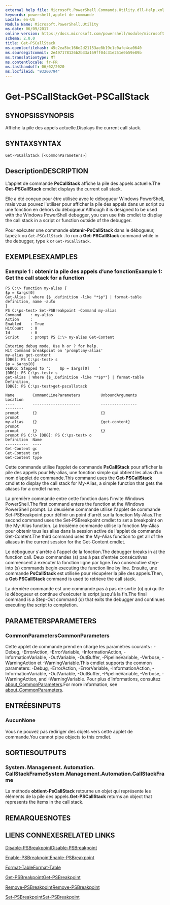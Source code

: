 ```yaml
---
external help file: Microsoft.PowerShell.Commands.Utility.dll-Help.xml
keywords: powershell,applet de commande
Locale: en-US
Module Name: Microsoft.PowerShell.Utility
ms.date: 06/09/2017
online version: https://docs.microsoft.com/powershell/module/microsoft.powershell.utility/get-pscallstack?view=powershell-5.1&WT.mc_id=ps-gethelp
schema: 2.0.0
title: Get-PSCallStack
ms.openlocfilehash: 45c2ea5bc166e2d21153ae8b19c1c0afe4ca0640
ms.sourcegitcommit: 2e497178126b2b33a169ff04c31e251e0b59e89b
ms.translationtype: MT
ms.contentlocale: fr-FR
ms.lasthandoff: 06/02/2020
ms.locfileid: "93200794"
---
```

# <span data-ttu-id="9e93b-103">Get-PSCallStack</span><span class="sxs-lookup"><span data-stu-id="9e93b-103">Get-PSCallStack</span></span>

## <span data-ttu-id="9e93b-104">SYNOPSIS</span><span class="sxs-lookup"><span data-stu-id="9e93b-104">SYNOPSIS</span></span>
<span data-ttu-id="9e93b-105">Affiche la pile des appels actuelle.</span><span class="sxs-lookup"><span data-stu-id="9e93b-105">Displays the current call stack.</span></span>

## <span data-ttu-id="9e93b-106">SYNTAX</span><span class="sxs-lookup"><span data-stu-id="9e93b-106">SYNTAX</span></span>

```
Get-PSCallStack [<CommonParameters>]
```

## <span data-ttu-id="9e93b-107">Description</span><span class="sxs-lookup"><span data-stu-id="9e93b-107">DESCRIPTION</span></span>
<span data-ttu-id="9e93b-108">L’applet de commande **PsCallStack** affiche la pile des appels actuelle.</span><span class="sxs-lookup"><span data-stu-id="9e93b-108">The **Get-PSCallStack** cmdlet displays the current call stack.</span></span>

<span data-ttu-id="9e93b-109">Elle a été conçue pour être utilisée avec le débogueur Windows PowerShell, mais vous pouvez l'utiliser pour afficher la pile des appels dans un script ou une fonction en dehors du débogueur.</span><span class="sxs-lookup"><span data-stu-id="9e93b-109">Although it is designed to be used with the Windows PowerShell debugger, you can use this cmdlet to display the call stack in a script or function outside of the debugger.</span></span>

<span data-ttu-id="9e93b-110">Pour exécuter une commande **obtenir-PsCallStack** dans le débogueur, tapez `k` ou `Get-PSCallStack` .</span><span class="sxs-lookup"><span data-stu-id="9e93b-110">To run a **Get-PSCallStack** command while in the debugger, type `k` or `Get-PSCallStack`.</span></span>

## <span data-ttu-id="9e93b-111">EXEMPLES</span><span class="sxs-lookup"><span data-stu-id="9e93b-111">EXAMPLES</span></span>

### <span data-ttu-id="9e93b-112">Exemple 1 : obtenir la pile des appels d’une fonction</span><span class="sxs-lookup"><span data-stu-id="9e93b-112">Example 1: Get the call stack for a function</span></span>

```
PS C:\> function my-alias {
$p = $args[0]
Get-Alias | where {$_.definition -like "*$p"} | format-table definition, name -auto
}
PS C:\ps-test> Set-PSBreakpoint -Command my-alias
Command    : my-alias
Action     :
Enabled    : True
HitCount   : 0
Id         : 0
Script     : prompt PS C:\> my-alias Get-Content

Entering debug mode. Use h or ? for help.
Hit Command breakpoint on 'prompt:my-alias'
my-alias get-content
[DBG]: PS C:\ps-test> s
$p = $args[0]
DEBUG: Stepped to ':    $p = $args[0]    '
[DBG]: PS C:\ps-test> s
get-alias | Where {$_.Definition -like "*$p*"} | format-table Definition,
[DBG]: PS C:\ps-test>get-pscallstack

Name        CommandLineParameters         UnboundArguments              Location
----        ---------------------         ----------------              --------
prompt      {}                            {}                            prompt
my-alias    {}                            {get-content}                 prompt
prompt      {}                            {}                            prompt PS C:\> [DBG]: PS C:\ps-test> o
Definition  Name
----------  ----
Get-Content gc
Get-Content cat
Get-Content type
```

<span data-ttu-id="9e93b-113">Cette commande utilise l’applet de commande **PsCallStack** pour afficher la pile des appels pour My-alias, une fonction simple qui obtient les alias d’un nom d’applet de commande.</span><span class="sxs-lookup"><span data-stu-id="9e93b-113">This command uses the **Get-PSCallStack** cmdlet to display the call stack for My-Alias, a simple function that gets the aliases for a cmdlet name.</span></span>

<span data-ttu-id="9e93b-114">La première commande entre cette fonction dans l'invite Windows PowerShell.</span><span class="sxs-lookup"><span data-stu-id="9e93b-114">The first command enters the function at the Windows PowerShell prompt.</span></span>
<span data-ttu-id="9e93b-115">La deuxième commande utilise l'applet de commande Set-PSBreakpoint pour définir un point d'arrêt sur la fonction My-Alias.</span><span class="sxs-lookup"><span data-stu-id="9e93b-115">The second command uses the Set-PSBreakpoint cmdlet to set a breakpoint on the My-Alias function.</span></span>
<span data-ttu-id="9e93b-116">La troisième commande utilise la fonction My-Alias pour obtenir tous les alias dans la session active de l'applet de commande Get-Content.</span><span class="sxs-lookup"><span data-stu-id="9e93b-116">The third command uses the My-Alias function to get all of the aliases in the current session for the Get-Content cmdlet.</span></span>

<span data-ttu-id="9e93b-117">Le débogueur s'arrête à l'appel de la fonction.</span><span class="sxs-lookup"><span data-stu-id="9e93b-117">The debugger breaks in at the function call.</span></span>
<span data-ttu-id="9e93b-118">Deux commandes (s) pas à pas d'entrée consécutives commencent à exécuter la fonction ligne par ligne.</span><span class="sxs-lookup"><span data-stu-id="9e93b-118">Two consecutive step-into (s) commands begin executing the function line by line.</span></span>
<span data-ttu-id="9e93b-119">Ensuite, une commande **PsCallStack** est utilisée pour récupérer la pile des appels.</span><span class="sxs-lookup"><span data-stu-id="9e93b-119">Then, a **Get-PSCallStack** command is used to retrieve the call stack.</span></span>

<span data-ttu-id="9e93b-120">La dernière commande est une commande pas à pas de sortie (o) qui quitte le débogueur et continue d'exécuter le script jusqu'à la fin.</span><span class="sxs-lookup"><span data-stu-id="9e93b-120">The final command is a Step-Out command (o) that exits the debugger and continues executing the script to completion.</span></span>

## <span data-ttu-id="9e93b-121">PARAMETERS</span><span class="sxs-lookup"><span data-stu-id="9e93b-121">PARAMETERS</span></span>

### <span data-ttu-id="9e93b-122">CommonParameters</span><span class="sxs-lookup"><span data-stu-id="9e93b-122">CommonParameters</span></span>
<span data-ttu-id="9e93b-123">Cette applet de commande prend en charge les paramètres courants : -Debug, -ErrorAction, -ErrorVariable, -InformationAction, -InformationVariable, -OutVariable, -OutBuffer, -PipelineVariable, -Verbose, -WarningAction et -WarningVariable.</span><span class="sxs-lookup"><span data-stu-id="9e93b-123">This cmdlet supports the common parameters: -Debug, -ErrorAction, -ErrorVariable, -InformationAction, -InformationVariable, -OutVariable, -OutBuffer, -PipelineVariable, -Verbose, -WarningAction, and -WarningVariable.</span></span> <span data-ttu-id="9e93b-124">Pour plus d’informations, consultez [about_CommonParameters](https://go.microsoft.com/fwlink/?LinkID=113216).</span><span class="sxs-lookup"><span data-stu-id="9e93b-124">For more information, see [about_CommonParameters](https://go.microsoft.com/fwlink/?LinkID=113216).</span></span>

## <span data-ttu-id="9e93b-125">ENTRÉES</span><span class="sxs-lookup"><span data-stu-id="9e93b-125">INPUTS</span></span>

### <span data-ttu-id="9e93b-126">Aucun</span><span class="sxs-lookup"><span data-stu-id="9e93b-126">None</span></span>
<span data-ttu-id="9e93b-127">Vous ne pouvez pas rediriger des objets vers cette applet de commande.</span><span class="sxs-lookup"><span data-stu-id="9e93b-127">You cannot pipe objects to this cmdlet.</span></span>

## <span data-ttu-id="9e93b-128">SORTIES</span><span class="sxs-lookup"><span data-stu-id="9e93b-128">OUTPUTS</span></span>

### <span data-ttu-id="9e93b-129">System. Management. Automation. CallStackFrame</span><span class="sxs-lookup"><span data-stu-id="9e93b-129">System.Management.Automation.CallStackFrame</span></span>
<span data-ttu-id="9e93b-130">La méthode **obtient-PsCallStack** retourne un objet qui représente les éléments de la pile des appels.</span><span class="sxs-lookup"><span data-stu-id="9e93b-130">**Get-PSCallStack** returns an object that represents the items in the call stack.</span></span>

## <span data-ttu-id="9e93b-131">REMARQUES</span><span class="sxs-lookup"><span data-stu-id="9e93b-131">NOTES</span></span>

## <span data-ttu-id="9e93b-132">LIENS CONNEXES</span><span class="sxs-lookup"><span data-stu-id="9e93b-132">RELATED LINKS</span></span>

[<span data-ttu-id="9e93b-133">Disable-PSBreakpoint</span><span class="sxs-lookup"><span data-stu-id="9e93b-133">Disable-PSBreakpoint</span></span>](Disable-PSBreakpoint.md)

[<span data-ttu-id="9e93b-134">Enable-PSBreakpoint</span><span class="sxs-lookup"><span data-stu-id="9e93b-134">Enable-PSBreakpoint</span></span>](Enable-PSBreakpoint.md)

[<span data-ttu-id="9e93b-135">Format-Table</span><span class="sxs-lookup"><span data-stu-id="9e93b-135">Format-Table</span></span>](Format-Table.md)

[<span data-ttu-id="9e93b-136">Get-PSBreakpoint</span><span class="sxs-lookup"><span data-stu-id="9e93b-136">Get-PSBreakpoint</span></span>](Get-PSBreakpoint.md)

[<span data-ttu-id="9e93b-137">Remove-PSBreakpoint</span><span class="sxs-lookup"><span data-stu-id="9e93b-137">Remove-PSBreakpoint</span></span>](Remove-PSBreakpoint.md)

[<span data-ttu-id="9e93b-138">Set-PSBreakpoint</span><span class="sxs-lookup"><span data-stu-id="9e93b-138">Set-PSBreakpoint</span></span>](Set-PSBreakpoint.md)
